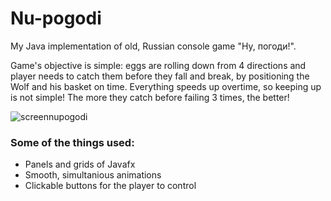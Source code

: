 # Nu-pogodi
My Java implementation of old, Russian console game "Ну, погоди!".


Game's objective is simple: eggs are rolling down from 4 directions and player needs to catch them before they fall and break, by positioning the Wolf and his basket on time. Everything speeds up overtime, so keeping up is not simple! The more they catch before failing 3 times, the better!

![screennupogodi](https://user-images.githubusercontent.com/60509129/154388021-8625e3fc-735d-4f87-8a54-a9b5480f948a.png)




### Some of the things used:
- Panels and grids of Javafx
- Smooth, simultanious animations
- Clickable buttons for the player to control


